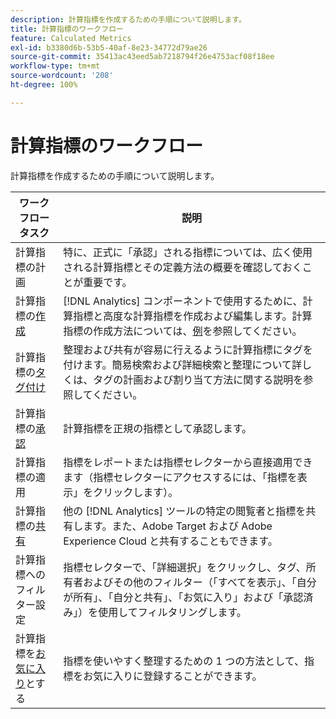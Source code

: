 ```yaml
---
description: 計算指標を作成するための手順について説明します。
title: 計算指標のワークフロー
feature: Calculated Metrics
exl-id: b3380d6b-53b5-40af-8e23-34772d79ae26
source-git-commit: 35413ac43eed5ab7218794f26e4753acf08f18ee
workflow-type: tm+mt
source-wordcount: '208'
ht-degree: 100%

---
```


# 計算指標のワークフロー

計算指標を作成するための手順について説明します。

| ワークフロータスク | 説明 |
| --- | --- |
| 計算指標の計画 | 特に、正式に「承認」される指標については、広く使用される計算指標とその定義方法の概要を確認しておくことが重要です。 |
| 計算指標の[作成](c-build-metrics/cm-build-metrics.md) | [!DNL Analytics] コンポーネントで使用するために、計算指標と高度な計算指標を作成および編集します。計算指標の作成方法については、[例](c-build-metrics/cm-build-metrics.md)を参照してください。 |
| 計算指標の[タグ付け](cm-tagging.md) | 整理および共有が容易に行えるように計算指標にタグを付けます。簡易検索および詳細検索と整理について詳しくは、タグの計画および割り当て方法に関する説明を参照してください。 |
| 計算指標の[承認](cm-approving.md) | 計算指標を正規の指標として承認します。 |
| 計算指標の適用 | 指標をレポートまたは指標セレクターから直接適用できます（指標セレクターにアクセスするには、「指標を表示」をクリックします）。 |
| 計算指標の[共有](cm-sharing.md) | 他の [!DNL Analytics] ツールの特定の閲覧者と指標を共有します。また、Adobe Target および Adobe Experience Cloud と共有することもできます。 |
| 計算指標へのフィルター設定 | 指標セレクターで、「詳細選択」をクリックし、タグ、所有者およびその他のフィルター（「すべてを表示」、「自分が所有」、「自分と共有」、「お気に入り」および「承認済み」）を使用してフィルタリングします。 |
| 計算指標を[お気に入り](cm-finding.md)とする | 指標を使いやすく整理するための 1 つの方法として、指標をお気に入りに登録することができます。 |
